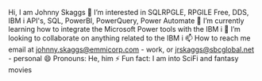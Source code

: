 Hi, I am Johnny Skaggs
👀 I’m interested in SQLRPGLE, RPGILE Free, DDS, IBM i API's, SQL, PowerBI, PowerQuery, Power Automate
🌱 I’m currently learning how to integrate the Microsoft Power tools with the IBM i
💞️ I’m looking to collaborate on anything related to the IBM i
📫 How to reach me email at johnny.skaggs@emmicorp.com - work, or jrskaggs@sbcglobal.net - personal
😄 Pronouns: He, him
⚡ Fun fact: I am into SciFi and fantasy movies

<!---
JRSkaggs/JRSkaggs is a ✨ special ✨ repository because its `README.md` (this file) appears on your GitHub profile.
You can click the Preview link to take a look at your changes.
--->
